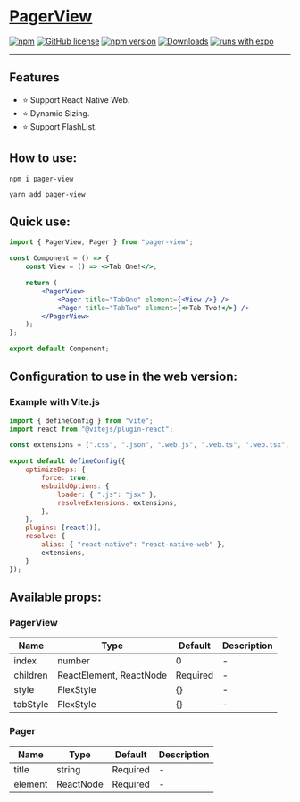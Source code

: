 # [PagerView](https://boteasy.net/)
[![npm](https://img.shields.io/badge/types-included-blue?style=flat-square)](https://www.npmjs.com/package/pager-view) [![GitHub license](https://img.shields.io/badge/license-MIT-blue.svg)](https://github.com/theronaldostar/pager-view/blob/main/LICENSE) [![npm version](https://img.shields.io/npm/v/pager-view.svg?style=flat)](https://www.npmjs.com/package/pager-view) [![Downloads](https://img.shields.io/npm/dm/pager-view.svg)](https://www.npmjs.com/package/pager-view) [![runs with expo](https://img.shields.io/badge/Runs%20with%20Expo-4630EB.svg?style=flat-square&logo=EXPO&labelColor=f3f3f3&logoColor=000)](https://expo.io/)

---

## Features
- ⭐️ Support React Native Web.
- ⭐️ Dynamic Sizing.
- ⭐️ Support FlashList.

## How to use:

```shell
npm i pager-view
```

```shell
yarn add pager-view
```

## Quick use:

```jsx
import { PagerView, Pager } from "pager-view";

const Component = () => {
	const View = () => <>Tab One!</>;

	return (
		<PagerView>
			<Pager title="TabOne" element={<View />} />
			<Pager title="TabTwo" element={<>Tab Two!</>} />
		</PagerView>
	);
};

export default Component;
```

## Configuration to use in the web version:

### Example with Vite.js

```jsx
import { defineConfig } from "vite";
import react from "@vitejs/plugin-react";

const extensions = [".css", ".json", ".web.js", ".web.ts", ".web.tsx", ".js", ".ts", ".tsx"];

export default defineConfig({
	optimizeDeps: {
		force: true,
		esbuildOptions: {
			loader: { ".js": "jsx" },
			resolveExtensions: extensions,
		},
	},
	plugins: [react()],
	resolve: {
		alias: { "react-native": "react-native-web" },
		extensions,
	}
});

```

## Available props:

### PagerView

| Name | Type | Default | Description |
| -------- | -------- | -------- | -------- |
| index | number | 0 | - |
| children | ReactElement, ReactNode | Required | - |
| style | FlexStyle | {} | - |
| tabStyle | FlexStyle | {} | - |

### Pager

| Name | Type | Default | Description |
| -------- | -------- | -------- | -------- |
| title | string | Required | - |
| element | ReactNode | Required | - |
